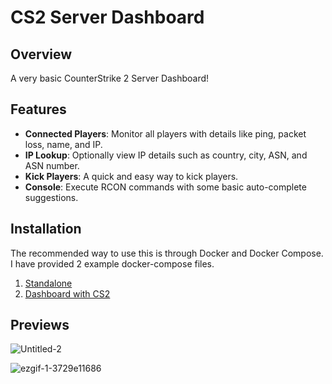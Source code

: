 # CS2 Server Dashboard

## Overview

A very basic CounterStrike 2 Server Dashboard!

## Features

- **Connected Players**: Monitor all players with details like ping, packet loss, name, and IP.
- **IP Lookup**: Optionally view IP details such as country, city, ASN, and ASN number.
- **Kick Players**: A quick and easy way to kick players.
- **Console**: Execute RCON commands with some basic auto-complete suggestions.

## Installation

The recommended way to use this is through Docker and Docker Compose. I have provided 2 example docker-compose files.
1) [Standalone](https://github.com/LoV432/cs2-dashboard/blob/master/examples/docker-compose.yml)
2) [Dashboard with CS2](https://github.com/LoV432/cs2-dashboard/blob/master/examples/docker-compose-with-cs2.yml)

## Previews

![Untitled-2](https://github.com/LoV432/cs2-dashboard/assets/60856741/5c73262e-4968-45d8-acff-91349ae13d34)

![ezgif-1-3729e11686](https://github.com/LoV432/cs2-dashboard/assets/60856741/c36b9ddb-8939-4d68-83c5-a9a407859373)
